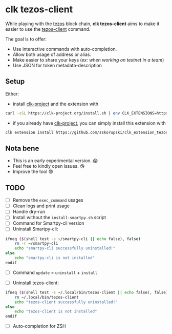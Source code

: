 # clk tezos-client 
While playing with the [tezos](https://tezos.com/) block chain, **clk tezos-client** aims to make it easier to use the [tezos-client](https://tezos.gitlab.io/shell/cli-commands.html) command. 

The goal is to offer:
* Use interactive commands with auto-completion.
* Allow both usage of address or alias.
* Make easier to share your keys (_ex: when working on testnet in a team_)
* Use JSON for token metadata-description

## Setup 
Either:

* install [clk-project](https://github.com/clk-project) and the extension with
```bash 
curl -sSL https://clk-project.org/install.sh | env CLK_EXTENSIONS=https://github.com/sskorupski/clk_extension_tezos_client bash
```
* if you already have [clk-project](https://github.com/clk-project), you can simply install this extension with
```bash
clk extension install https://github.com/sskorupski/clk_extension_tezos_client
```

## Nota bene
* This is an early experimental version. :scream:
* Feel free to kindly open issues. :kissing_heart:
* Improve the tool :sunglasses:

## TODO
* [ ] Remove the `exec_command` usages
* [ ] Clean logs and print usage
* [ ] Handle dry-run 
* [ ] Install without the `install-smartpy.sh` script
* [ ] Command for Smartpy-cli version
* [ ] Uninstall Smartpy-cli:
```bash
ifneq ($(shell test -s ~/smartpy-cli || echo false), false)
	rm -r ~/smartpy-cli
	echo "smartpy-cli successfully uninstalled!"
else
	echo "smartpy-cli is not installed"
endif 
```

* [ ] Command `update` = `uninstall` + `install`

* [ ] Uninstall tezos-client:
```bash
ifneq ($(shell test -s ~/.local/bin/tezos-client || echo false), false)
	rm ~/.local/bin/tezos-client
	echo "tezos-client successfully uninstalled!"
else
	echo "tezos-client is not installed"
endif
```

* [ ] Auto-completion for ZSH